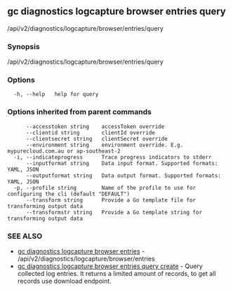 ## gc diagnostics logcapture browser entries query

/api/v2/diagnostics/logcapture/browser/entries/query

### Synopsis

/api/v2/diagnostics/logcapture/browser/entries/query

### Options

```
  -h, --help   help for query
```

### Options inherited from parent commands

```
      --accesstoken string    accessToken override
      --clientid string       clientId override
      --clientsecret string   clientSecret override
      --environment string    environment override. E.g. mypurecloud.com.au or ap-southeast-2
  -i, --indicateprogress      Trace progress indicators to stderr
      --inputformat string    Data input format. Supported formats: YAML, JSON
      --outputformat string   Data output format. Supported formats: YAML, JSON
  -p, --profile string        Name of the profile to use for configuring the cli (default "DEFAULT")
      --transform string      Provide a Go template file for transforming output data
      --transformstr string   Provide a Go template string for transforming output data
```

### SEE ALSO

* [gc diagnostics logcapture browser entries](gc_diagnostics_logcapture_browser_entries.html)	 - /api/v2/diagnostics/logcapture/browser/entries
* [gc diagnostics logcapture browser entries query create](gc_diagnostics_logcapture_browser_entries_query_create.html)	 - Query collected log entries. It returns a limited amount of records, to get all records use download endpoint.



